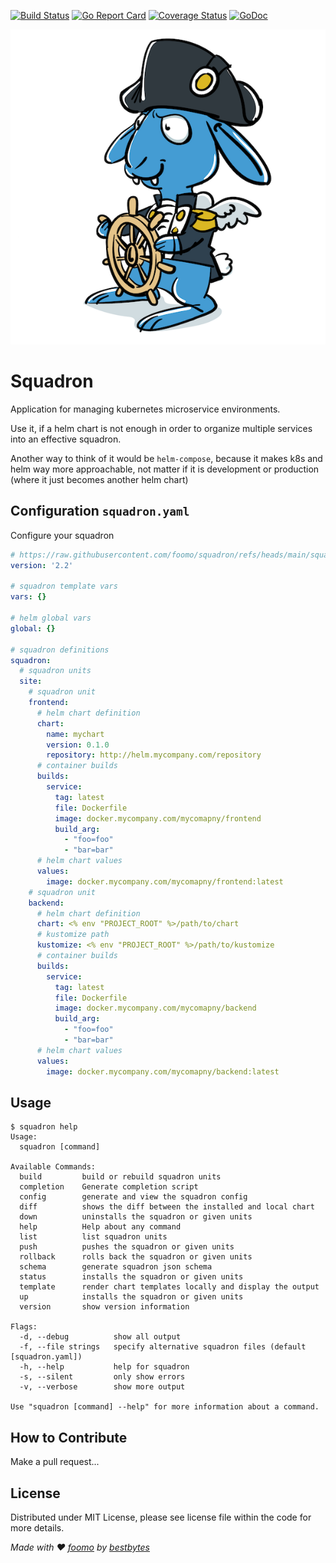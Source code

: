 [![Build Status](https://github.com/foomo/squadron/actions/workflows/pr.yml/badge.svg?branch=main&event=push)](https://github.com/foomo/squadron/actions/workflows/pr.yml)
[![Go Report Card](https://goreportcard.com/badge/github.com/foomo/squadron)](https://goreportcard.com/report/github.com/foomo/squadron)
[![Coverage Status](https://coveralls.io/repos/github/foomo/squadron/badge.svg?branch=main&)](https://coveralls.io/github/foomo/squadron?branch=main)
[![GoDoc](https://godoc.org/github.com/foomo/squadron?status.svg)](https://godoc.org/github.com/foomo/squadron)

<p align="center">
  <img alt="squadron" src=".github/assets/squadron.png"/>
</p>

# Squadron

Application for managing kubernetes microservice environments.

Use it, if a helm chart is not enough in order to organize multiple services into an effective squadron.

Another way to think of it would be `helm-compose`, because it makes k8s and helm way more approachable, not matter if it is development or production (where it just becomes another helm chart)

## Configuration `squadron.yaml`

Configure your squadron

```yaml
# https://raw.githubusercontent.com/foomo/squadron/refs/heads/main/squadron.schema.json
version: '2.2'

# squadron template vars
vars: {}

# helm global vars
global: {}

# squadron definitions
squadron:
  # squadron units
  site:
    # squadron unit
    frontend:
      # helm chart definition
      chart:
        name: mychart
        version: 0.1.0
        repository: http://helm.mycompany.com/repository
      # container builds
      builds:
        service:
          tag: latest
          file: Dockerfile
          image: docker.mycompany.com/mycomapny/frontend
          build_arg:
            - "foo=foo"
            - "bar=bar"
      # helm chart values
      values:
        image: docker.mycompany.com/mycomapny/frontend:latest
    # squadron unit
    backend:
      # helm chart definition
      chart: <% env "PROJECT_ROOT" %>/path/to/chart
      # kustomize path
      kustomize: <% env "PROJECT_ROOT" %>/path/to/kustomize
      # container builds
      builds:
        service:
          tag: latest
          file: Dockerfile
          image: docker.mycompany.com/mycomapny/backend
          build_arg:
            - "foo=foo"
            - "bar=bar"
      # helm chart values
      values:
        image: docker.mycompany.com/mycomapny/backend:latest
```

## Usage

```shell
$ squadron help
Usage:
  squadron [command]

Available Commands:
  build         build or rebuild squadron units
  completion    Generate completion script
  config        generate and view the squadron config
  diff          shows the diff between the installed and local chart
  down          uninstalls the squadron or given units
  help          Help about any command
  list          list squadron units
  push          pushes the squadron or given units
  rollback      rolls back the squadron or given units
  schema        generate squadron json schema
  status        installs the squadron or given units
  template      render chart templates locally and display the output
  up            installs the squadron or given units
  version       show version information

Flags:
  -d, --debug          show all output
  -f, --file strings   specify alternative squadron files (default [squadron.yaml])
  -h, --help           help for squadron
  -s, --silent         only show errors
  -v, --verbose        show more output

Use "squadron [command] --help" for more information about a command.
```

## How to Contribute

Make a pull request...

## License

Distributed under MIT License, please see license file within the code for more details.

_Made with ♥ [foomo](https://www.foomo.org) by [bestbytes](https://www.bestbytes.com)_
